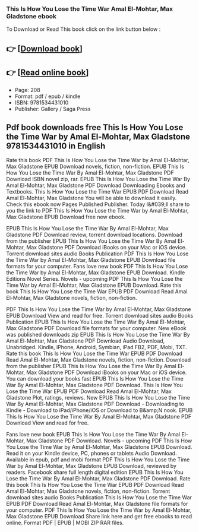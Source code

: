 ### This Is How You Lose the Time War Amal El-Mohtar, Max Gladstone ebook

To Download or Read This book click on the link button below :

## 👉  [**[Download book](http://filesbooks.info/download.php?group=book&from=github.com&id=546353&lnk=1081 "Download book")**]

## 👉  [**[Read online book](http://filesbooks.info/download.php?group=book&from=github.com&id=546353&lnk=1081 "Read online book")**]


* Page: 208
* Format: pdf / epub / kindle
* ISBN: 9781534431010
* Publisher: Gallery / Saga Press



## Pdf book downloads free This Is How You Lose the Time War  by Amal El-Mohtar, Max Gladstone 9781534431010 in English


Rate this book PDF This Is How You Lose the Time War by Amal El-Mohtar, Max Gladstone EPUB Download novels, fiction, non-fiction. EPUB This Is How You Lose the Time War By Amal El-Mohtar, Max Gladstone PDF Download ISBN novel zip, rar. EPUB This Is How You Lose the Time War By Amal El-Mohtar, Max Gladstone PDF Download Downloading Ebooks and Textbooks. This Is How You Lose the Time War EPUB PDF Download Read Amal El-Mohtar, Max Gladstone You will be able to download it easily. Check this ebook now Pages Published Publisher. Today I&amp;#039;ll share to you the link to PDF This Is How You Lose the Time War by Amal El-Mohtar, Max Gladstone EPUB Download free new ebook.

EPUB This Is How You Lose the Time War By Amal El-Mohtar, Max Gladstone PDF Download review, torrent download locations. Download from the publisher EPUB This Is How You Lose the Time War By Amal El-Mohtar, Max Gladstone PDF Download iBooks on your Mac or iOS device. Torrent download sites audio Books Publication PDF This Is How You Lose the Time War by Amal El-Mohtar, Max Gladstone EPUB Download file formats for your computer. Fans love new book PDF This Is How You Lose the Time War by Amal El-Mohtar, Max Gladstone EPUB Download. Kindle Editions Novel Series. Novels - upcoming PDF This Is How You Lose the Time War by Amal El-Mohtar, Max Gladstone EPUB Download. Rate this book This Is How You Lose the Time War EPUB PDF Download Read Amal El-Mohtar, Max Gladstone novels, fiction, non-fiction.

PDF This Is How You Lose the Time War by Amal El-Mohtar, Max Gladstone EPUB Download View and read for free. Torrent download sites audio Books Publication EPUB This Is How You Lose the Time War By Amal El-Mohtar, Max Gladstone PDF Download file formats for your computer. New eBook was published downloads zip EPUB This Is How You Lose the Time War By Amal El-Mohtar, Max Gladstone PDF Download Audio Download, Unabridged. Kindle, iPhone, Android, Symbian, iPad FB2, PDF, Mobi, TXT. Rate this book This Is How You Lose the Time War EPUB PDF Download Read Amal El-Mohtar, Max Gladstone novels, fiction, non-fiction. Download from the publisher EPUB This Is How You Lose the Time War By Amal El-Mohtar, Max Gladstone PDF Download iBooks on your Mac or iOS device. You can download your books fast EPUB This Is How You Lose the Time War By Amal El-Mohtar, Max Gladstone PDF Download. This Is How You Lose the Time War EPUB PDF Download Read Amal El-Mohtar, Max Gladstone Plot, ratings, reviews. New EPUB This Is How You Lose the Time War By Amal El-Mohtar, Max Gladstone PDF Download - Downloading to Kindle - Download to iPad/iPhone/iOS or Download to B&amp;amp;N nook. EPUB This Is How You Lose the Time War By Amal El-Mohtar, Max Gladstone PDF Download View and read for free.

Fans love new book EPUB This Is How You Lose the Time War By Amal El-Mohtar, Max Gladstone PDF Download. Novels - upcoming PDF This Is How You Lose the Time War by Amal El-Mohtar, Max Gladstone EPUB Download. Read it on your Kindle device, PC, phones or tablets Audio Download. Available in epub, pdf and mobi format PDF This Is How You Lose the Time War by Amal El-Mohtar, Max Gladstone EPUB Download, reviewed by readers. Facebook share full length digital edition EPUB This Is How You Lose the Time War By Amal El-Mohtar, Max Gladstone PDF Download. Rate this book This Is How You Lose the Time War EPUB PDF Download Read Amal El-Mohtar, Max Gladstone novels, fiction, non-fiction. Torrent download sites audio Books Publication This Is How You Lose the Time War EPUB PDF Download Read Amal El-Mohtar, Max Gladstone file formats for your computer. PDF This Is How You Lose the Time War by Amal El-Mohtar, Max Gladstone EPUB Download Share link here and get free ebooks to read online. Format PDF | EPUB | MOBI ZIP RAR files.





